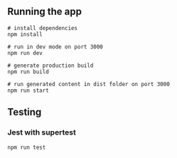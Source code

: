 ## Running the app

```
# install dependencies
npm install

# run in dev mode on port 3000
npm run dev

# generate production build
npm run build

# run generated content in dist folder on port 3000
npm run start
```

## Testing

### Jest with supertest

```
npm run test
```
